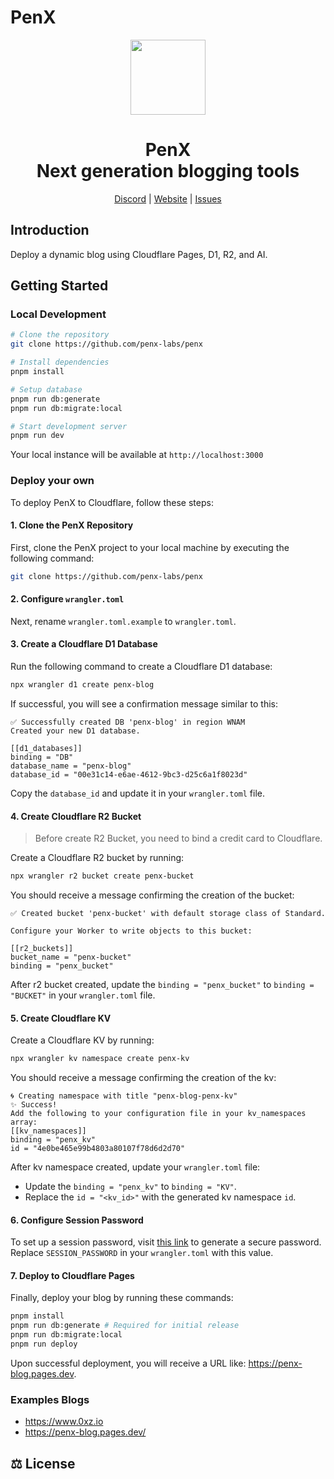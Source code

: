# PenX

<div align="center">

<a href="https://www.penx.io" alt="PenX Logo">
    <img src="https://www.penx.io/images/logo-512.png" height="120"/></a>

<h1 style="border-bottom: none">
    <b>PenX</b><br />
    Next generation blogging tools
    <br>
</h1>

[Discord](https://discord.gg/nyVpH9njDu) | [Website](https://www.penx.io) | [Issues](https://github.com/penx-lab/penx/issues)

</div>

## Introduction

Deploy a dynamic blog using Cloudflare Pages, D1, R2, and AI.

## Getting Started

### Local Development


```bash
# Clone the repository
git clone https://github.com/penx-labs/penx

# Install dependencies
pnpm install

# Setup database
pnpm run db:generate
pnpm run db:migrate:local

# Start development server
pnpm run dev
```

Your local instance will be available at `http://localhost:3000`

### Deploy your own

To deploy PenX to Cloudflare, follow these steps:

#### 1. Clone the PenX Repository

First, clone the PenX project to your local machine by executing the following command:

```bash
git clone https://github.com/penx-labs/penx
```

#### 2. Configure `wrangler.toml`

Next, rename `wrangler.toml.example` to `wrangler.toml`.

#### 3. Create a Cloudflare D1 Database

Run the following command to create a Cloudflare D1 database:

```bash
npx wrangler d1 create penx-blog
```

If successful, you will see a confirmation message similar to this:

```
✅ Successfully created DB 'penx-blog' in region WNAM
Created your new D1 database.

[[d1_databases]]
binding = "DB"
database_name = "penx-blog"
database_id = "00e31c14-e6ae-4612-9bc3-d25c6a1f8023d"
```

Copy the `database_id` and update it in your `wrangler.toml` file.

#### 4. Create Cloudflare R2 Bucket

> Before create R2 Bucket, you need to bind a credit card to Cloudflare.

Create a Cloudflare R2 bucket by running:

```bash
npx wrangler r2 bucket create penx-bucket
```

You should receive a message confirming the creation of the bucket:

```
✅ Created bucket 'penx-bucket' with default storage class of Standard.

Configure your Worker to write objects to this bucket:

[[r2_buckets]]
bucket_name = "penx-bucket"
binding = "penx_bucket"
```

After r2 bucket created, update the `binding = "penx_bucket"` to `binding = "BUCKET"` in your `wrangler.toml` file.

#### 5. Create Cloudflare KV

Create a Cloudflare KV by running:

```bash
npx wrangler kv namespace create penx-kv
```

You should receive a message confirming the creation of the kv:

```
🌀 Creating namespace with title "penx-blog-penx-kv"
✨ Success!
Add the following to your configuration file in your kv_namespaces array:
[[kv_namespaces]]
binding = "penx_kv"
id = "4e0be465e99b4803a80107f78d6d2d70"
```

After kv namespace created, update your `wrangler.toml` file:
- Update the `binding = "penx_kv"` to `binding = "KV"`.
- Replace the `id = "<kv_id>"` with the generated kv namespace `id`.

#### 6. Configure Session Password

To set up a session password, visit [this link](https://generate-secret.vercel.app/64) to generate a secure password. Replace `SESSION_PASSWORD` in your `wrangler.toml` with this value.

#### 7. Deploy to Cloudflare Pages

Finally, deploy your blog by running these commands:

```bash
pnpm install
pnpm run db:generate # Required for initial release
pnpm run db:migrate:local
pnpm run deploy
```

Upon successful deployment, you will receive a URL like: https://penx-blog.pages.dev.

### Examples Blogs

- https://www.0xz.io
- https://penx-blog.pages.dev/

## ⚖️ License
